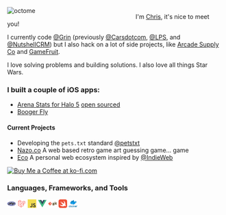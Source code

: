 
<img align="left" width="300" alt="octome" src="https://user-images.githubusercontent.com/381203/174481049-49bf0422-b9e9-47ac-a69e-1417ae481117.png">

I'm [Chris](https://chaoscontrol.org/), it's nice to meet you! 

I currently code [@Grin](https://grin.co) (previously [@Carsdotcom](https://github.com/carsdotcom), [@LPS](https://github.com/literacypro), and [@NutshellCRM](https://github.com/nutshellcrm)) but I also hack on a lot of side projects, like [Arcade Supply Co](https://arcadesupplycompany.com) and [GameFruit](https://www.gamefruit.app). 

I love solving problems and building solutions. I also love all things Star Wars.



### I built a couple of iOS apps:
- [Arena Stats for Halo 5](https://apps.apple.com/us/app/arena-stats-for-halo-5/id1071676473#?platform=iphone) [open sourced](https://github.com/TheRobotCohort/arenastats)
- [Booger Fly](https://apps.apple.com/us/app/booger-fly/id903872274)



#### Current Projects
- Developing the `pets.txt` standard [@petstxt](https://petstxt.org)
- [Nazo.co](https://www.nazo.co) A web based retro game art guessing game... game
- [Eco](https://github.com/bad-mushroom/eco) A personal web ecosystem inspired by [@IndieWeb](https://indieweb.org)



<a href='https://ko-fi.com/H2H0CTMMB' target='_blank'><img height='36' style='border:0px;height:36px;' src='https://cdn.ko-fi.com/cdn/kofi2.png?v=3' border='0' alt='Buy Me a Coffee at ko-fi.com' /></a>

### Languages, Frameworks, and Tools

<code><img height="20" src="https://raw.githubusercontent.com/github/explore/80688e429a7d4ef2fca1e82350fe8e3517d3494d/topics/php/php.png"></code>
<code><img height="20" src="https://raw.githubusercontent.com/github/explore/80688e429a7d4ef2fca1e82350fe8e3517d3494d/topics/laravel/laravel.png"></code>
<code><img height="20" src="https://raw.githubusercontent.com/github/explore/80688e429a7d4ef2fca1e82350fe8e3517d3494d/topics/javascript/javascript.png"></code>
<code><img height="20" src="https://raw.githubusercontent.com/github/explore/80688e429a7d4ef2fca1e82350fe8e3517d3494d/topics/vue/vue.png"></code>
<code><img height="20" src="https://raw.githubusercontent.com/github/explore/80688e429a7d4ef2fca1e82350fe8e3517d3494d/topics/git/git.png"></code>
<code><img height="20" src="https://raw.githubusercontent.com/github/explore/80688e429a7d4ef2fca1e82350fe8e3517d3494d/topics/swift/swift.png"></code>
<code><img height="20" src="https://raw.githubusercontent.com/github/explore/80688e429a7d4ef2fca1e82350fe8e3517d3494d/topics/docker/docker.png"></code>
